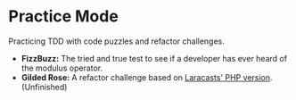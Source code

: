 # Practice Mode

Practicing TDD with code puzzles and refactor challenges.

- **FizzBuzz:** The tried and true test to see if a developer has ever heard of the modulus operator.
- **Gilded Rose:** A refactor challenge based on [Laracasts' PHP version](https://github.com/laracasts/Gilded-Rose-Kata-in-PHP). (Unfinished)